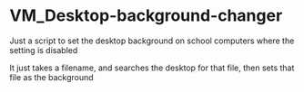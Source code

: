 # VM_Desktop-background-changer

Just a script to set the desktop background on school computers where the setting is disabled

It just takes a filename, and searches the desktop for that file, then sets that file as the background
